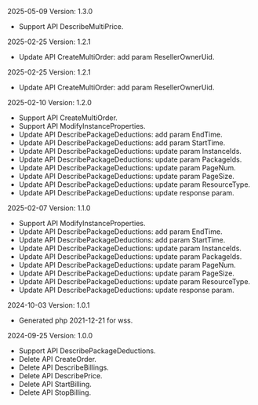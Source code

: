 2025-05-09 Version: 1.3.0
- Support API DescribeMultiPrice.


2025-02-25 Version: 1.2.1
- Update API CreateMultiOrder: add param ResellerOwnerUid.


2025-02-25 Version: 1.2.1
- Update API CreateMultiOrder: add param ResellerOwnerUid.


2025-02-10 Version: 1.2.0
- Support API CreateMultiOrder.
- Support API ModifyInstanceProperties.
- Update API DescribePackageDeductions: add param EndTime.
- Update API DescribePackageDeductions: add param StartTime.
- Update API DescribePackageDeductions: update param InstanceIds.
- Update API DescribePackageDeductions: update param PackageIds.
- Update API DescribePackageDeductions: update param PageNum.
- Update API DescribePackageDeductions: update param PageSize.
- Update API DescribePackageDeductions: update param ResourceType.
- Update API DescribePackageDeductions: update response param.


2025-02-07 Version: 1.1.0
- Support API ModifyInstanceProperties.
- Update API DescribePackageDeductions: add param EndTime.
- Update API DescribePackageDeductions: add param StartTime.
- Update API DescribePackageDeductions: update param InstanceIds.
- Update API DescribePackageDeductions: update param PackageIds.
- Update API DescribePackageDeductions: update param PageNum.
- Update API DescribePackageDeductions: update param PageSize.
- Update API DescribePackageDeductions: update param ResourceType.
- Update API DescribePackageDeductions: update response param.


2024-10-03 Version: 1.0.1
- Generated php 2021-12-21 for wss.

2024-09-25 Version: 1.0.0
- Support API DescribePackageDeductions.
- Delete API CreateOrder.
- Delete API DescribeBillings.
- Delete API DescribePrice.
- Delete API StartBilling.
- Delete API StopBilling.


